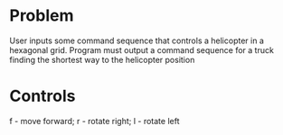 # Problem
User inputs some command sequence that controls a helicopter in a hexagonal grid. Program must output a command sequence for a truck finding the shortest way to the helicopter position

# Controls
f - move forward; r - rotate right; l - rotate left

